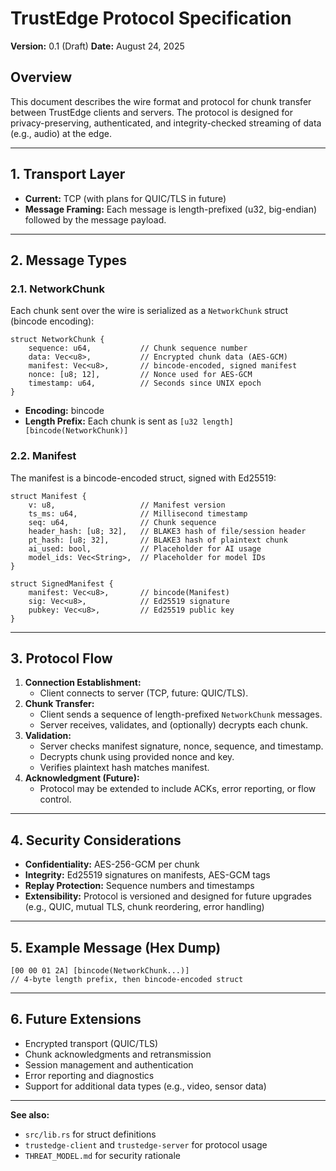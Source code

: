# TrustEdge Protocol Specification

**Version:** 0.1 (Draft)
**Date:** August 24, 2025

## Overview

This document describes the wire format and protocol for chunk transfer between TrustEdge clients and servers. The protocol is designed for privacy-preserving, authenticated, and integrity-checked streaming of data (e.g., audio) at the edge.

---

## 1. Transport Layer

- **Current:** TCP (with plans for QUIC/TLS in future)
- **Message Framing:** Each message is length-prefixed (u32, big-endian) followed by the message payload.

---

## 2. Message Types

### 2.1. NetworkChunk

Each chunk sent over the wire is serialized as a `NetworkChunk` struct (bincode encoding):

```
struct NetworkChunk {
    sequence: u64,           // Chunk sequence number
    data: Vec<u8>,           // Encrypted chunk data (AES-GCM)
    manifest: Vec<u8>,       // bincode-encoded, signed manifest
    nonce: [u8; 12],         // Nonce used for AES-GCM
    timestamp: u64,          // Seconds since UNIX epoch
}
```

- **Encoding:** bincode
- **Length Prefix:** Each chunk is sent as `[u32 length][bincode(NetworkChunk)]`

### 2.2. Manifest

The manifest is a bincode-encoded struct, signed with Ed25519:

```
struct Manifest {
    v: u8,                   // Manifest version
    ts_ms: u64,              // Millisecond timestamp
    seq: u64,                // Chunk sequence
    header_hash: [u8; 32],   // BLAKE3 hash of file/session header
    pt_hash: [u8; 32],       // BLAKE3 hash of plaintext chunk
    ai_used: bool,           // Placeholder for AI usage
    model_ids: Vec<String>,  // Placeholder for model IDs
}

struct SignedManifest {
    manifest: Vec<u8>,       // bincode(Manifest)
    sig: Vec<u8>,            // Ed25519 signature
    pubkey: Vec<u8>,         // Ed25519 public key
}
```

---

## 3. Protocol Flow

1. **Connection Establishment:**
   - Client connects to server (TCP, future: QUIC/TLS).
2. **Chunk Transfer:**
   - Client sends a sequence of length-prefixed `NetworkChunk` messages.
   - Server receives, validates, and (optionally) decrypts each chunk.
3. **Validation:**
   - Server checks manifest signature, nonce, sequence, and timestamp.
   - Decrypts chunk using provided nonce and key.
   - Verifies plaintext hash matches manifest.
4. **Acknowledgment (Future):**
   - Protocol may be extended to include ACKs, error reporting, or flow control.

---

## 4. Security Considerations

- **Confidentiality:** AES-256-GCM per chunk
- **Integrity:** Ed25519 signatures on manifests, AES-GCM tags
- **Replay Protection:** Sequence numbers and timestamps
- **Extensibility:** Protocol is versioned and designed for future upgrades (e.g., QUIC, mutual TLS, chunk reordering, error handling)

---

## 5. Example Message (Hex Dump)

```
[00 00 01 2A] [bincode(NetworkChunk...)]
// 4-byte length prefix, then bincode-encoded struct
```

---

## 6. Future Extensions

- Encrypted transport (QUIC/TLS)
- Chunk acknowledgments and retransmission
- Session management and authentication
- Error reporting and diagnostics
- Support for additional data types (e.g., video, sensor data)

---

**See also:**
- `src/lib.rs` for struct definitions
- `trustedge-client` and `trustedge-server` for protocol usage
- `THREAT_MODEL.md` for security rationale
